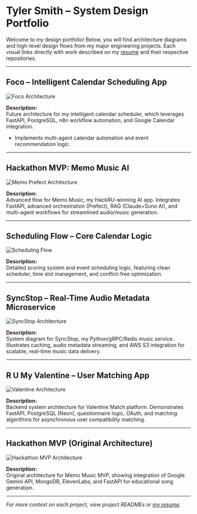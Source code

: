 # Tyler Smith – System Design Portfolio

Welcome to my design portfolio! Below, you will find architecture diagrams and high-level design flows from my major engineering projects. Each visual links directly with work described on my [resume](./Tyler_R_Smith_Resume.pdf) and their respective repositories.

---

## Foco – Intelligent Calendar Scheduling App

![Foco Architecture](./Foco_Architecture.png)

**Description:**  
Future architecture for my intelligent calendar scheduler, which leverages FastAPI, PostgreSQL, n8n workflow automation, and Google Calendar integration.  
- Implements multi-agent calendar automation and event recommendation logic.

---

## Hackathon MVP: Memo Music AI

![Memo Prefect Architecture](./Memo_Prefect_Architecture.png)

**Description:**  
Advanced flow for Memo Music, my HackRU-winning AI app. Integrates FastAPI, advanced orchestration (Prefect), RAG (Claude+Suno AI), and multi-agent workflows for streamlined audio/music generation.

---

## Scheduling Flow – Core Calendar Logic

![Scheduling Flow](./Scheduling_Flow.png)

**Description:**  
Detailed scoring system and event scheduling logic, featuring clean scheduler, time slot management, and conflict-free optimization.

---

## SyncStop – Real-Time Audio Metadata Microservice

![SyncStop Architecture](./SyncStop_Architecture.png)

**Description:**  
System diagram for SyncStop, my Python/gRPC/Redis music service. Illustrates caching, audio metadata streaming, and AWS S3 integration for scalable, real-time music data delivery.

---

## R U My Valentine – User Matching App

![Valentine Architecture](./Valentine_Architecture.png)

**Description:**  
Backend system architecture for Valentine Match platform. Demonstrates FastAPI, PostgreSQL (Neon), questionnaire logic, OAuth, and matching algorithms for asynchronous user compatibility matching.

---

## Hackathon MVP (Original Architecture)

![Hackathon MVP Architecture](./Hackathon_MVP_Architecture.png)

**Description:**  
Original architecture for Memo Music MVP, showing integration of Google Gemini API, MongoDB, ElevenLabs, and FastAPI for educational song generation.

---

_For more context on each project, view project READMEs or [my resume](./Tyler_R_Smith_Resume.pdf)._
